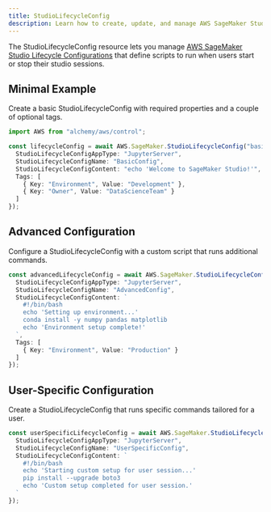 ```yaml
---
title: StudioLifecycleConfig
description: Learn how to create, update, and manage AWS SageMaker StudioLifecycleConfigs using Alchemy Cloud Control.
---
```



The StudioLifecycleConfig resource lets you manage [AWS SageMaker Studio Lifecycle Configurations](https://docs.aws.amazon.com/sagemaker/latest/userguide/) that define scripts to run when users start or stop their studio sessions.

## Minimal Example

Create a basic StudioLifecycleConfig with required properties and a couple of optional tags.

```ts
import AWS from "alchemy/aws/control";

const lifecycleConfig = await AWS.SageMaker.StudioLifecycleConfig("basic-lifecycle-config", {
  StudioLifecycleConfigAppType: "JupyterServer",
  StudioLifecycleConfigName: "BasicConfig",
  StudioLifecycleConfigContent: "echo 'Welcome to SageMaker Studio!'",
  Tags: [
    { Key: "Environment", Value: "Development" },
    { Key: "Owner", Value: "DataScienceTeam" }
  ]
});
```

## Advanced Configuration

Configure a StudioLifecycleConfig with a custom script that runs additional commands.

```ts
const advancedLifecycleConfig = await AWS.SageMaker.StudioLifecycleConfig("advanced-lifecycle-config", {
  StudioLifecycleConfigAppType: "JupyterServer",
  StudioLifecycleConfigName: "AdvancedConfig",
  StudioLifecycleConfigContent: `
    #!/bin/bash
    echo 'Setting up environment...'
    conda install -y numpy pandas matplotlib
    echo 'Environment setup complete!'
  `,
  Tags: [
    { Key: "Environment", Value: "Production" }
  ]
});
```

## User-Specific Configuration

Create a StudioLifecycleConfig that runs specific commands tailored for a user.

```ts
const userSpecificLifecycleConfig = await AWS.SageMaker.StudioLifecycleConfig("user-specific-lifecycle-config", {
  StudioLifecycleConfigAppType: "JupyterServer",
  StudioLifecycleConfigName: "UserSpecificConfig",
  StudioLifecycleConfigContent: `
    #!/bin/bash
    echo 'Starting custom setup for user session...'
    pip install --upgrade boto3
    echo 'Custom setup completed for user session.'
  `
});
```
